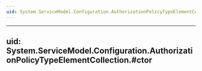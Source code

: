 ```yaml
---
uid: System.ServiceModel.Configuration.AuthorizationPolicyTypeElementCollection
---
```


---
uid: System.ServiceModel.Configuration.AuthorizationPolicyTypeElementCollection.#ctor
---
